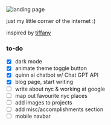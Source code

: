 ![landing page](https://github.com/quinnha/portfolio/blob/main/public/landing.png)

just my little corner of the internet :)

inspired by [tiffany](https://tiffanywang.me/)

### to-do

- [x] dark mode
- [x] animate theme toggle button
- [x] quinn ai chatbot w/ Chat GPT API
- [x] blog page, start writing
- [ ] write about nyc & working at google
- [ ] map out favourite nyc places
- [ ] add images to projects
- [ ] add misc/accomplishments section
- [ ] mobile navbar
